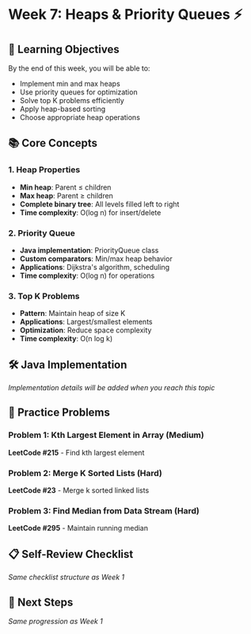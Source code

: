 # Week 7: Heaps & Priority Queues ⚡

## 🎯 Learning Objectives

By the end of this week, you will be able to:
- Implement min and max heaps
- Use priority queues for optimization
- Solve top K problems efficiently
- Apply heap-based sorting
- Choose appropriate heap operations

## 📚 Core Concepts

### 1. Heap Properties
- **Min heap**: Parent ≤ children
- **Max heap**: Parent ≥ children
- **Complete binary tree**: All levels filled left to right
- **Time complexity**: O(log n) for insert/delete

### 2. Priority Queue
- **Java implementation**: PriorityQueue class
- **Custom comparators**: Min/max heap behavior
- **Applications**: Dijkstra's algorithm, scheduling
- **Time complexity**: O(log n) for operations

### 3. Top K Problems
- **Pattern**: Maintain heap of size K
- **Applications**: Largest/smallest elements
- **Optimization**: Reduce space complexity
- **Time complexity**: O(n log k)

## 🛠️ Java Implementation

*Implementation details will be added when you reach this topic*

## 🎯 Practice Problems

### Problem 1: Kth Largest Element in Array (Medium)
**LeetCode #215** - Find kth largest element

### Problem 2: Merge K Sorted Lists (Hard)
**LeetCode #23** - Merge k sorted linked lists

### Problem 3: Find Median from Data Stream (Hard)
**LeetCode #295** - Maintain running median

## 📋 Self-Review Checklist

*Same checklist structure as Week 1*

## 🚀 Next Steps

*Same progression as Week 1*
